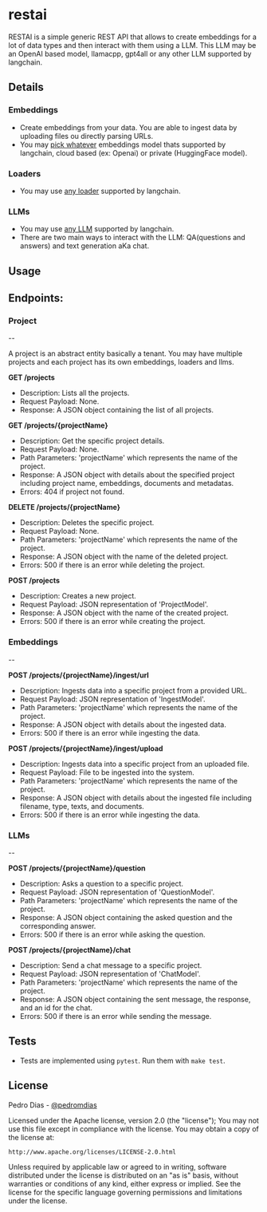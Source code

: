 # restai

RESTAI is a simple generic REST API that allows to create embeddings for a lot of data types and then interact with them using a LLM.
This LLM may be an OpenAI based model, llamacpp, gpt4all or any other LLM supported by langchain.

## Details
### Embeddings
* Create embeddings from your data. You are able to ingest data by uploading files ou directly parsing URLs.
* You may [pick whatever](modules/embeddings.py) embeddings model thats supported by langchain, cloud based (ex: Openai) or private (HuggingFace model).

### Loaders
* You may use [any loader](modules/loaders.py) supported by langchain.

### LLMs
* You may use [any LLM](modules/llms.py) supported by langchain.
* There are two main ways to interact with the LLM: QA(questions and answers) and text generation aKa chat.

## Usage

## Endpoints:

### Project
--

A project is an abstract entity basically a tenant. You may have multiple projects and each project has its own embeddings, loaders and llms.

**GET /projects**

- Description: Lists all the projects.
- Request Payload: None.
- Response: A JSON object containing the list of all projects.

**GET /projects/{projectName}**

- Description: Get the specific project details.
- Request Payload: None.
- Path Parameters: 'projectName' which represents the name of the project.
- Response: A JSON object with details about the specified project including project name, embeddings, documents and metadatas. 
- Errors: 404 if project not found.

**DELETE /projects/{projectName}**

- Description: Deletes the specific project.
- Request Payload: None.
- Path Parameters: 'projectName' which represents the name of the project.
- Response: A JSON object with the name of the deleted project.
- Errors: 500 if there is an error while deleting the project.

**POST /projects**

- Description: Creates a new project.
- Request Payload: JSON representation of 'ProjectModel'.
- Response: A JSON object with the name of the created project.
- Errors: 500 if there is an error while creating the project.

### Embeddings
--

**POST /projects/{projectName}/ingest/url**

- Description: Ingests data into a specific project from a provided URL.
- Request Payload: JSON representation of 'IngestModel'.
- Path Parameters: 'projectName' which represents the name of the project.
- Response: A JSON object with details about the ingested data.
- Errors: 500 if there is an error while ingesting the data.

**POST /projects/{projectName}/ingest/upload**

- Description: Ingests data into a specific project from an uploaded file.
- Request Payload: File to be ingested into the system.
- Path Parameters: 'projectName' which represents the name of the project.
- Response: A JSON object with details about the ingested file including filename, type, texts, and documents.
- Errors: 500 if there is an error while ingesting the data.

### LLMs
--

**POST /projects/{projectName}/question**

- Description: Asks a question to a specific project.
- Request Payload: JSON representation of 'QuestionModel'.
- Path Parameters: 'projectName' which represents the name of the project.
- Response: A JSON object containing the asked question and the corresponding answer.
- Errors: 500 if there is an error while asking the question.

**POST /projects/{projectName}/chat**

- Description: Send a chat message to a specific project.
- Request Payload: JSON representation of 'ChatModel'.
- Path Parameters: 'projectName' which represents the name of the project.
- Response: A JSON object containing the sent message, the response, and an id for the chat.
- Errors: 500 if there is an error while sending the message.

## Tests

 * Tests are implemented using `pytest`. Run them with `make test`.

## License

Pedro Dias - [@pedromdias](https://twitter.com/pedromdias)

Licensed under the Apache license, version 2.0 (the "license"); You may not use this file except in compliance with the license. You may obtain a copy of the license at:

    http://www.apache.org/licenses/LICENSE-2.0.html

Unless required by applicable law or agreed to in writing, software distributed under the license is distributed on an "as is" basis, without warranties or conditions of any kind, either express or implied. See the license for the specific language governing permissions and limitations under the license.
